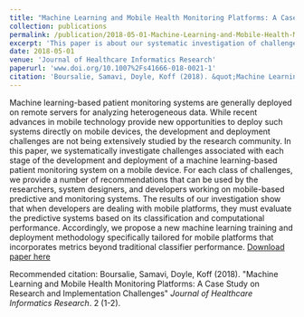 ```yaml
---
title: "Machine Learning and Mobile Health Monitoring Platforms: A Case Study on Research and Implementation Challenges"
collection: publications
permalink: /publication/2018-05-01-Machine-Learning-and-Mobile-Health-Monitoring-Platforms
excerpt: 'This paper is about our systematic investigation of challenges associated with each stage of the development and deployment of a machine learning-based patient monitoring system on a mobile device.'
date: 2018-05-01
venue: 'Journal of Healthcare Informatics Research'
paperurl: 'www.doi.org/10.1007%2Fs41666-018-0021-1'
citation: 'Boursalie, Samavi, Doyle, Koff (2018). &quot;Machine Learning and Mobile Health Monitoring Platforms: A Case Study on Research and Implementation Challenges&quot; <i>Journal of Healthcare Informatics Research</i>. 2 (1-2).'
---
```

Machine learning-based patient monitoring systems are generally deployed on remote servers for analyzing heterogeneous data. While recent advances in mobile technology provide new opportunities to deploy such systems directly on mobile devices, the development and deployment challenges are not being extensively studied by the research community. In this paper, we systematically investigate challenges associated with each stage of the development and deployment of a machine learning-based patient monitoring system on a mobile device. For each class of challenges, we provide a number of recommendations that can be used by the researchers, system designers, and developers working on mobile-based predictive and monitoring systems. The results of our investigation show that when developers are dealing with mobile platforms, they must evaluate the predictive systems based on its classification and computational performance. Accordingly, we propose a new machine learning training and deployment methodology specifically tailored for mobile platforms that incorporates metrics beyond traditional classifier performance.
[Download paper here](www.doi.org/10.1007%2Fs41666-018-0021-1)

Recommended citation: Boursalie, Samavi, Doyle, Koff (2018). &quot;Machine Learning and Mobile Health Monitoring Platforms: A Case Study on Research and Implementation Challenges&quot; <i>Journal of Healthcare Informatics Research</i>. 2 (1-2).
